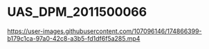 # UAS_DPM_2011500066
https://user-images.githubusercontent.com/107096146/174866399-b179c1ca-97a0-42c8-a3b5-fd1df6f5a285.mp4
